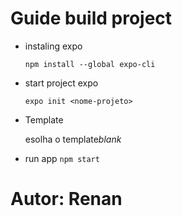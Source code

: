# Guide build project

- instaling expo

  `npm install --global expo-cli`

- start project expo

  `expo init <nome-projeto>`

- Template

  esolha o template*blank*

- run app
  `npm start`

# Autor: Renan
